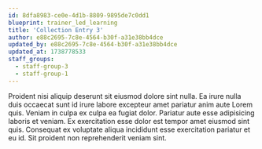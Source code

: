 ```yaml
---
id: 8dfa8983-ce0e-4d1b-8809-9895de7c0dd1
blueprint: trainer_led_learning
title: 'Collection Entry 3'
author: e88c2695-7c8e-4564-b30f-a31e38bb4dce
updated_by: e88c2695-7c8e-4564-b30f-a31e38bb4dce
updated_at: 1738778533
staff_groups:
  - staff-group-3
  - staff-group-1
---
```

Proident nisi aliquip deserunt sit eiusmod dolore sint nulla. Ea irure nulla duis occaecat sunt id irure labore excepteur amet pariatur anim aute Lorem quis. Veniam in culpa ex culpa ea fugiat dolor. Pariatur aute esse adipisicing laboris et veniam. Ex exercitation esse dolor est tempor amet eiusmod sint quis. Consequat ex voluptate aliqua incididunt esse exercitation pariatur et eu id. Sit proident non reprehenderit veniam sint.
